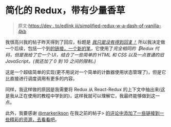 # 简化的 Redux，带有少量香草

> 原文:[https://dev . to/edlink iii/simplified-redux-w-a-dash-of-vanilla-4kb](https://dev.to/edlinkiii/simplified-redux-w-a-dash-of-vanilla-4klb)

我很高兴我的帖子昨天得到了回应，标题是 [*我只是没有得到回复！*](https://dev.to/edlinkiii/i-just-didn-t-get-redux-3804) 所以我决定做一个后续，包括一个到[的链接，一个新的笔](https://codepen.io/edlinkiii/pen/YbaNao)，它使用了*完全相同的【Redux 代码，但是我给了它一个 UI，结合了一些简单的 HTML 和 CSS 以及一点普通的旧 JavaScript。(我还加了 0 到 10 之间的限制。)*

这是一个超级简单的实现(更不用说对一个简单的计数器使用状态管理了)，但是它比直接进行调度调用有更多的内容。

同样，我这样做的原因是我需要将 Redux 从 React-Redux 的上下文中抽出来(这是我从正在使用的教程中学到的)，这样我就可以理解它，我最终能够做到这一点。

此外，我要感谢 [@markerikson](https://dev.to/markerikson) 在我之前的帖子> [的评论中添加了一些链接到一些精彩的资源，去看看吧](https://dev.to/markerikson/comment/b3nc)。